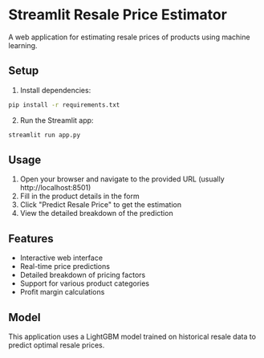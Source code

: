 # Streamlit Resale Price Estimator

A web application for estimating resale prices of products using machine learning.

## Setup

1. Install dependencies:
```bash
pip install -r requirements.txt
```

2. Run the Streamlit app:
```bash
streamlit run app.py
```

## Usage

1. Open your browser and navigate to the provided URL (usually http://localhost:8501)
2. Fill in the product details in the form
3. Click "Predict Resale Price" to get the estimation
4. View the detailed breakdown of the prediction

## Features

- Interactive web interface
- Real-time price predictions
- Detailed breakdown of pricing factors
- Support for various product categories
- Profit margin calculations

## Model

This application uses a LightGBM model trained on historical resale data to predict optimal resale prices. 